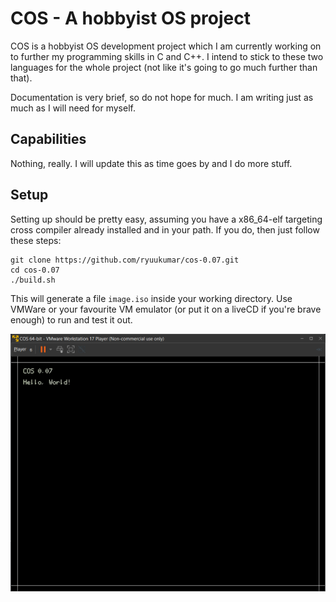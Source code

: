 # COS - A hobbyist OS project

COS is a hobbyist OS development project which I am currently working on to further my programming skills in C and C++. I intend to stick to these two languages for the whole project (not like it's going to go much further than that).

Documentation is very brief, so do not hope for much. I am writing just as much as I will need for myself.

## Capabilities

Nothing, really. I will update this as time goes by and I do more stuff.

## Setup

Setting up should be pretty easy, assuming you have a x86_64-elf targeting cross compiler already installed and in your path. If you do, then just follow these steps:

```
git clone https://github.com/ryuukumar/cos-0.07.git
cd cos-0.07
./build.sh
```

This will generate a file `image.iso` inside your working directory. Use VMWare or your favourite VM emulator (or put it on a liveCD if you're brave enough) to run and test it out.

![An image of COS saying 'Hello, world!'](images/hello%20world.png)
